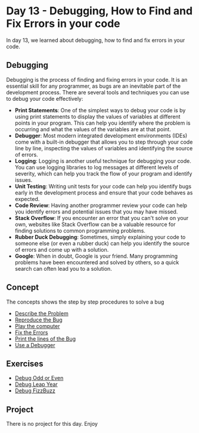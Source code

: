 # Day 13 - Debugging, How to Find and Fix Errors in your code

In day 13, we learned about debugging, how to find and fix errors in your code.

## Debugging

Debugging is the process of finding and fixing errors in your code. It is an essential skill for any programmer, as bugs are an inevitable part of the development process. There are several tools and techniques you can use to debug your code effectively:

- **Print Statements**: One of the simplest ways to debug your code is by using print statements to display the values of variables at different points in your program. This can help you identify where the problem is occurring and what the values of the variables are at that point.
- **Debugger**: Most modern integrated development environments (IDEs) come with a built-in debugger that allows you to step through your code line by line, inspecting the values of variables and identifying the source of errors.
- **Logging**: Logging is another useful technique for debugging your code. You can use logging libraries to log messages at different levels of severity, which can help you track the flow of your program and identify issues.
- **Unit Testing**: Writing unit tests for your code can help you identify bugs early in the development process and ensure that your code behaves as expected.
- **Code Review**: Having another programmer review your code can help you identify errors and potential issues that you may have missed.
- **Stack Overflow**: If you encounter an error that you can't solve on your own, websites like Stack Overflow can be a valuable resource for finding solutions to common programming problems.
- **Rubber Duck Debugging**: Sometimes, simply explaining your code to someone else (or even a rubber duck) can help you identify the source of errors and come up with a solution.
- **Google**: When in doubt, Google is your friend. Many programming problems have been encountered and solved by others, so a quick search can often lead you to a solution.

## Concept

The concepts shows the step by step procedures to solve a bug

- [Describe the Problem](./concepts/00_describe-the-problem.py)
- [Reproduce the Bug](./concepts/01_reproduce-the-bug.py)
- [Play the computer](./concepts/02_play-computer.py)
- [Fix the Errors](./concepts/03_fixing-errors.py)
- [Print the lines of the Bug](./concepts/04_printing-bugs.py)
- [Use a Debugger](./concepts/05_using-debugger.py)

## Exercises

- [Debug Odd or Even](./exercises/00_debug-odd-or-even.md)
- [Debug Leap Year](./exercises/01_debug-leap-year.md)
- [Debug FizzBuzz](./exercises/02_debug-fizzbuzz.md)

## Project

There is no project for this day. Enjoy
